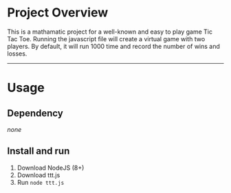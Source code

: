 # Project Overview
This is a mathamatic project for a well-known and easy to play game Tic Tac Toe. Running the javascript file will create a virtual game with two players. By default, it will run 1000 time and record the number of wins and losses.

***

# Usage
## Dependency
*none*

## Install and run
1. Download NodeJS (8+)
2. Download ttt.js
3. Run `node ttt.js`
